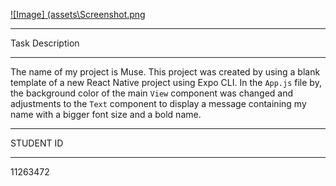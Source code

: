 [![Image] (assets\Screenshot.png
](https://github.com/MaameLissa/rn-assignment2-ID-11263472/blob/5fd5354d246f0137bf815f292894f54f7cb3302b/Muse/assets/Screenshot.png)

<hr>Task Description<hr>

The name of my project is Muse. This project was created by using a blank template of a new React Native project using Expo CLI. In the `App.js` file by, the background color of the main `View` component was changed and adjustments to  the `Text` component to display a message containing my name with a bigger font size and a bold name. 

<hr>STUDENT ID <hr>
11263472
